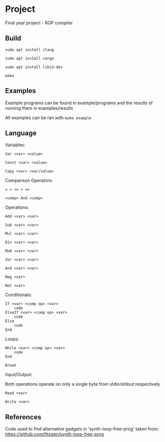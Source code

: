 # Project
Final year project  - ROP compiler

## Build

`sudo apt install clang`

`sudo apt install cargo`

`sudo apt install libz3-dev`

`make`

## Examples

Example programs can be found in example/programs and the results of running them in examples/results

All examples can be ran with `make example`

## Language

Variables:

`Var <var> <value>`

`Const <var> <value>`

`Copy <var> <var/value>`

Comparison Operators:

`= < <= > >= `

`<comp> And <comp>`

Operations:

`Add <var> <var>`

`Sub <var> <var>`

`Mul <var> <var>`

`Div <var> <var>`

`Mod <var> <var>`

`Xor <var> <var>`

`And <var> <var>`

`Neg <var>`

`Not <var>`

Conditionals:

```
If <var> <comp op> <var> 
    code
ElseIf <var> <comp op> <var>
    code
Else
    code
End
```

Loops:
```
While <var> <comp op> <var>
    code
End

Break
```

Input/Output:

Both operations operate on only a single byte from stdin/stdout respectively
```
Read <var> 

Write <var>
```

## References

Code used to find alternative gadgets in 'synth-loop-free-prog' taken from: https://github.com/fitzgen/synth-loop-free-prog
